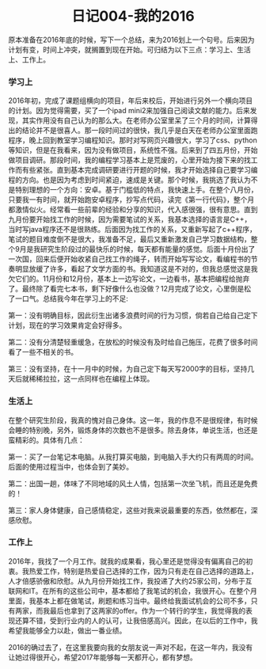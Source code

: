 <h1 style="text-align:center">日记004-我的2016</h1>


原本准备在2016年底的时候，写下一个总结，来为2016划上一个句号。后来因为计划有变，时间上冲突，就搁置到现在开始。可归结为以下三点：学习上、生活上、工作上。

### 学习上
2016年初，完成了课题组横向的项目，年后来校后，开始进行另外一个横向项目的计划。因为觉得需要，买了一个ipad mini2来加强自己阅读文献的能力。后来发现，其实作用没有自己认为的那么大。在老师办公室里呆了三个月的时间，计算得出的结论并不是很喜人。那一段时间过的很快，我几乎是白天在老师办公室里面跑程序，晚上回到教室学习编程知识。那时对写网页兴趣很大，学习了css、python等知识，但是在我看来，因为没有做项目，系统性不强。后来到了四五月份，开始做项目调研。那段时间，我的编程学习基本上是荒废的，心里开始为接下来的找工作而有些紧张。直到基本完成调研要进行开题的时候，我才开始选择自己要学习编程的方向。也是因为考虑到时间紧迫，速成是关键。那个时候，我挑选了我认为不是特别理想的一个方向：安卓。基于门槛低的特点，我快速上手。在整个八月份，只要我一有时间，就开始跑安卓程序，抄写点代码，读完《第一行代码》，整个月都激情似火。经常看一些前辈的经验和分享的知识，代入感很强，很有意思。直到九月份要开始找工作的时候，因为需要笔试的关系，我基本选择的语言是C++，当时写java程序还不是很熟练。后面因为找工作的关系，又重新写起了c++程序，笔试的题目难度倒不是很大，我准备不足，最后又重新激发自己学习数据结构，整个9月是我研究生阶段过的最快乐的时候，每天都有能量的感觉。后面十月份出了一次国，回来后便开始收紧自己找工作的绳子，转而开始写写论文，看编程书的节奏明显放缓了许多，看起了文学方面的书。我知道这是不对的，但我总感觉这是我欠它们的。11月份和12月份，基本上一边写论文，一边看书，基本把编程给抛弃了。最终除了看完七本书，剩下好像什么也没做？12月完成了论文，心里倒是松了一口气。总结我今年在学习上的不足:

第一：没有明确目标，因此衍生出诸多浪费时间的行为习惯，倘若自己给自己定下计划，现在的学习效果肯定会好得多。

第二：没有分清楚轻重缓急，在放松的时候没有及时给自己施压，花费了很多时间看了一些不相关的书。

第三：没有坚持，在十一月中的时候，为自己定下每天写2000字的目标，坚持几天后就稀稀拉拉，这一点同样也在编程上体现。

### 生活上
在整个研究生阶段，我真的愧对自己身体。这一年，我的作息不是很规律，有时候会睡的特别晚，另外，锻炼身体的次数也不是很多。除去身体，单说生活，也还是蛮精彩的。具体有几点：

第一：买了一台笔记本电脑。从我打算买电脑，到电脑入手大约只有两周的时间。后面的使用过程当中，也体会到了美妙。

第二：出国一趟，体味了不同地域的风土人情，包括第一次坐飞机，而且还是免费的！

第三：家人身体健康，自己感情稳定，这些对我来说最重要的东西，依然都在，深感欣慰。

### 工作上
2016年，我找了一个月工作。就我的成果看，我心里还是觉得没有偏离自己的初衷。我热爱工作，特别是热爱自己选择的工作，因为只有走在自己选择的道路上，人才倍感骄傲和欣慰。从九月份开始找工作，我投递了大约25家公司，分布于互联网和IT。在所有的这些公司中，基本都给了我笔试的机会，我很开心。在整个月里面，我基本上都在做笔试，刷题和练习当中。最终给我面试机会的公司不多，只有两家，而我最后也拿到了这两家的offer。作为一个转行的学生，我觉得我的表现还算不错，受到行业内的人的认可，让我倍感高兴。因此，在以后的工作中，我希望我能够全力以赴，做出一番业绩。

2016的确过去了，在这里我要向我的女朋友说一声对不起，在这一年内，我没有让她过得很开心，希望2017年能够每一天都开心，都有梦想。
